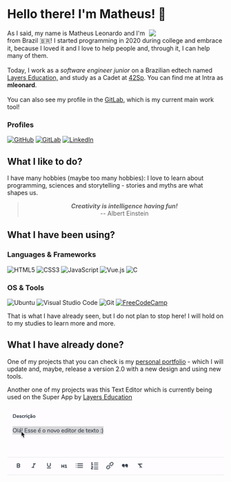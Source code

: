 # Hello there! I'm Matheus! 👾

<section display="flex">
    <div display="inline">
        <img align="right" width="175px" src="https://c.tenor.com/HnjS5_4dwYQAAAAM/ponteverga-einstein.gif" />
        As I said, my name is Matheus Leonardo and I'm from Brazil 🇧🇷! I started programming in 2020 during college and embrace it, because I loved it and I love to help people and, through it, I can help many of them.
        <br>
        <br>
        Today, I work as a <i>software engineer junior</i> on a Brazilian edtech named  <a href="https://layers.education" target="_blank" rel="noopener noreferrer">
        Layers Education,</a> and study as a Cadet at <a href="https://42sp.org.br" target="_blank" rel="noopener noreferrer">
        42Sp</a>. You can find me at Intra as <b>mleonard</b>.
        <br>
        <br>
        You can also see my profile in the <a href="https://gitlab.com/matheus.leonardo" target="_blank" rel="noopener noreferrer">GitLab</a>, which is my current main work tool!
    </div>
</section>

### Profiles
[![GitHub](https://img.shields.io/badge/github-%23121011.svg?style=for-the-badge&logo=github&logoColor=white)](https://github.com/matheusleo)
[![GitLab](https://img.shields.io/badge/gitlab-%23181717.svg?style=for-the-badge&logo=gitlab&logoColor=white)](https://gitlab.com/matheus.leonardo)
[![LinkedIn](https://img.shields.io/badge/linkedin-%230077B5.svg?style=for-the-badge&logo=linkedin&logoColor=white)](https://www.linkedin.com/in/matheusleo/)

## What I like to do?

I have many hobbies (maybe too many hobbies): I love to learn about programming, sciences and storytelling - stories and myths are what shapes us.

<div align="center">
    <blockquote>
        <b><i>Creativity is intelligence having fun!</i></b><br>
        -- Albert Einstein
    </blockquote>
</div>

## What I have been using?

### Languages & Frameworks

![HTML5](https://img.shields.io/badge/html5-%23E34F26.svg?style=for-the-badge&logo=html5&logoColor=white)
![CSS3](https://img.shields.io/badge/css3-%231572B6.svg?style=for-the-badge&logo=css3&logoColor=white)
![JavaScript](https://img.shields.io/badge/javascript-%23323330.svg?style=for-the-badge&logo=javascript&logoColor=%23F7DF1E)
![Vue.js](https://img.shields.io/badge/vuejs-%2335495e.svg?style=for-the-badge&logo=vuedotjs&logoColor=%234FC08D)
![C](https://img.shields.io/badge/c-%2300599C.svg?style=for-the-badge&logo=c&logoColor=white)

### OS & Tools

![Ubuntu](https://img.shields.io/badge/Ubuntu-E95420?style=for-the-badge&logo=ubuntu&logoColor=white)
![Visual Studio Code](https://img.shields.io/badge/Visual%20Studio%20Code-0078d7.svg?style=for-the-badge&logo=visual-studio-code&logoColor=white)
![Git](https://img.shields.io/badge/git-%23F05033.svg?style=for-the-badge&logo=git&logoColor=white)
[![FreeCodeCamp](https://img.shields.io/badge/Freecodecamp-%23123.svg?&style=for-the-badge&logo=freecodecamp&logoColor=green)](https://www.freecodecamp.org/matheusleo)

That is what I have already seen, but I do not plan to stop here! I will hold on to my studies to learn more and more.

## What I have already done?

One of my projects that you can check is my [personal portfolio](https://matheusleo.github.io/my-profile/) - which I will update and, maybe, release a version 2.0 with a new design and using new tools.

Another one of my projects was this Text Editor which is currently being used on the Super App by [Layers Education](https://layers.education)

<img src="./assets/layers-text-editor.gif">
